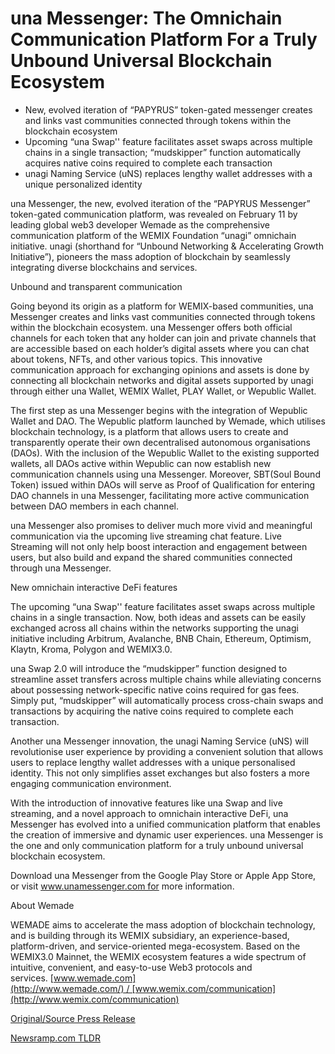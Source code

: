 # una Messenger: The Omnichain Communication Platform For a Truly Unbound Universal Blockchain Ecosystem

* New, evolved iteration of “PAPYRUS” token-gated messenger creates and links vast communities connected through tokens within the blockchain ecosystem
* Upcoming “una Swap'' feature facilitates asset swaps across multiple chains in a single transaction; “mudskipper” function automatically acquires native coins required to complete each transaction
* unagi Naming Service (uNS) replaces lengthy wallet addresses with a unique personalized identity

una Messenger, the new, evolved iteration of the “PAPYRUS Messenger” token-gated communication platform, was revealed on February 11 by leading global web3 developer Wemade as the comprehensive communication platform of the WEMIX Foundation “unagi” omnichain initiative. unagi (shorthand for “Unbound Networking & Accelerating Growth Initiative”), pioneers the mass adoption of blockchain by seamlessly integrating diverse blockchains and services.

Unbound and transparent communication

Going beyond its origin as a platform for WEMIX-based communities, una Messenger creates and links vast communities connected through tokens within the blockchain ecosystem. una Messenger offers both official channels for each token that any holder can join and private channels that are accessible based on each holder’s digital assets where you can chat about tokens, NFTs, and other various topics. This innovative communication approach for exchanging opinions and assets is done by connecting all blockchain networks and digital assets supported by unagi through either una Wallet, WEMIX Wallet, PLAY Wallet, or Wepublic Wallet.

The first step as una Messenger begins with the integration of Wepublic Wallet and DAO. The Wepublic platform launched by Wemade, which utilises blockchain technology, is a platform that allows users to create and transparently operate their own decentralised autonomous organisations (DAOs). With the inclusion of the Wepublic Wallet to the existing supported wallets, all DAOs active within Wepublic can now establish new communication channels using una Messenger. Moreover, SBT(Soul Bound Token) issued within DAOs will serve as Proof of Qualification for entering DAO channels in una Messenger, facilitating more active communication between DAO members in each channel.

una Messenger also promises to deliver much more vivid and meaningful communication via the upcoming live streaming chat feature. Live Streaming will not only help boost interaction and engagement between users, but also build and expand the shared communities connected through una Messenger.

New omnichain interactive DeFi features

The upcoming “una Swap'' feature facilitates asset swaps across multiple chains in a single transaction. Now, both ideas and assets can be easily exchanged across all chains within the networks supporting the unagi initiative including Arbitrum, Avalanche, BNB Chain, Ethereum, Optimism, Klaytn, Kroma, Polygon and WEMIX3.0.

una Swap 2.0 will introduce the “mudskipper” function designed to streamline asset transfers across multiple chains while alleviating concerns about possessing network-specific native coins required for gas fees. Simply put, “mudskipper” will automatically process cross-chain swaps and transactions by acquiring the native coins required to complete each transaction.

Another una Messenger innovation, the unagi Naming Service (uNS) will revolutionise user experience by providing a convenient solution that allows users to replace lengthy wallet addresses with a unique personalised identity. This not only simplifies asset exchanges but also fosters a more engaging communication environment.

With the introduction of innovative features like una Swap and live streaming, and a novel approach to omnichain interactive DeFi, una Messenger has evolved into a unified communication platform that enables the creation of immersive and dynamic user experiences. una Messenger is the one and only communication platform for a truly unbound universal blockchain ecosystem.

Download una Messenger from the Google Play Store or Apple App Store, or visit www.unamessenger.com for more information.

About Wemade

WEMADE aims to accelerate the mass adoption of blockchain technology, and is building through its WEMIX subsidiary, an experience-based, platform-driven, and service-oriented mega-ecosystem. Based on the WEMIX3.0 Mainnet, the WEMIX ecosystem features a wide spectrum of intuitive, convenient, and easy-to-use Web3 protocols and services. [www.wemade.com](http://www.wemade.com/) / [www.wemix.com/communication](http://www.wemix.com/communication) 

[Original/Source Press Release](https://blockchainwire.io/press-release/una-messenger-the-omnichain-communication-platform-for-a-truly-unbound-universal-blockchain-ecosystem) 

[Newsramp.com TLDR](https://newsramp.com/None) 